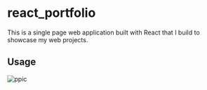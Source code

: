 # react_portfolio

This is a single page web application built with React that I build to showcase my web projects.


## Usage

![ppic](https://user-images.githubusercontent.com/60405505/128434725-73dc59e5-0654-4318-8402-0a5160b27519.PNG)

